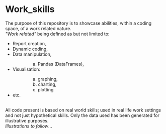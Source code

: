 # Work_skills
The purpose of this repository is to showcase abilities, within a coding space, of a work related nature. <br>
<i>"Work related"</i> being defined as but not limited to: <br>
<ul>
  <li>Report creation,</li>
  <li>Dynamic coding,</li>
  <li>Data manipulation,</li>
  <ul>
    <dd>a. Pandas (DataFrames),</dd>
  </ul>
  <li>Visualisation:</li>
  <ul>
    <dd>a. graphing,</dd>
    <dd>b. charting,</dd>
    <dd>c. plotting</dd>
  </ul>
  <li>etc.</li> <!-- Add more content later-->
</ul>
<br>
All code present is based on real world skills; used in real life work settings and not just hypothetical skills. Only the data used has been generated for illustrative purposes. <br>
<i>Illustrations to follow</i>...
